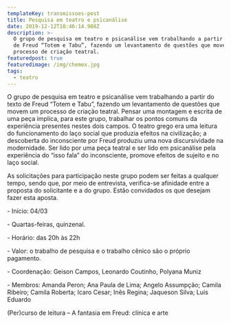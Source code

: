 ```yaml
---
templateKey: transmissoes-post
title: Pesquisa em teatro e psicanálise
date: 2019-12-12T18:46:14.908Z
description: >-
  O grupo de pesquisa em teatro e psicanálise vem trabalhando a partir do texto
  de Freud “Totem e Tabu”, fazendo um levantamento de questões que movem um
  processo de criação teatral. 
featuredpost: true
featuredimage: /img/chemex.jpg
tags:
  - teatro
---
```

O grupo de pesquisa em teatro e psicanálise vem trabalhando a partir do texto de Freud “Totem e Tabu”, fazendo um levantamento de questões que movem um processo de criação teatral. Pensar uma montagem e escrita de uma peça implica, para este grupo, trabalhar os pontos comuns da experiência presentes nestes dois campos. O teatro grego era uma leitura do funcionamento do laço social que produzia efeitos na civilização; a descoberta do inconsciente por Freud produziu uma nova discursividade na modernidade. Ser lido por uma peça teatral e ser lido em psicanálise pela experiência do “isso fala” do inconsciente, promove efeitos de sujeito e no laço social.

As solicitações para participação neste grupo podem ser feitas a qualquer tempo, sendo que, por meio de entrevista, verifica-se afinidade entre a proposta do solicitante e a do grupo. Estão convidados os que desejam fazer esta aposta.

\- Início: 04/03

\- Quartas-feiras, quinzenal.

\- Horário: das 20h às 22h

\- Valor: o trabalho de pesquisa e o trabalho cênico são o próprio pagamento.

\- Coordenação: Geison Campos, Leonardo Coutinho, Polyana Muniz

\- Membros: Amanda Peron; Ana Paula de Lima; Angelo Assumpção; Camila Ribeiro; Camila Roberta; Icaro Cesar; Inês Regina; Jaqueson Silva; Luís Eduardo

  (Per)curso de leitura – A fantasia em Freud: clínica e arte

